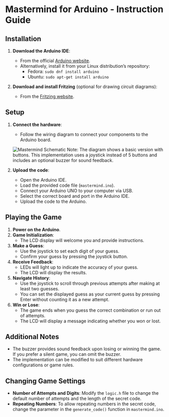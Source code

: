# Mastermind for Arduino - Instruction Guide

## Installation
1. **Download the Arduino IDE**:
   - From the official [Arduino website](https://www.arduino.cc/en/software).
   - Alternatively, install it from your Linux distribution’s repository:
     - Fedora: `sudo dnf install arduino`
     - Ubuntu: `sudo apt-get install arduino`

2. **Download and install Fritzing** (optional for drawing circuit diagrams):
   - From the [Fritzing website](http://fritzing.org/download/).

## Setup
1. **Connect the hardware**:
   - Follow the wiring diagram to connect your components to the Arduino board.
   
   ![Mastermind Schematic](schematic.png)
   Note: The diagram shows a basic version with buttons. This implementation uses a joystick instead of 5 buttons and includes an optional buzzer for sound feedback.

2. **Upload the code**:
   - Open the Arduino IDE.
   - Load the provided code file (`mastermind.ino`).
   - Connect your Arduino UNO to your computer via USB.
   - Select the correct board and port in the Arduino IDE.
   - Upload the code to the Arduino.

## Playing the Game
1. **Power on the Arduino**.
2. **Game Initialization**:
   - The LCD display will welcome you and provide instructions.
3. **Make a Guess**:
   - Use the joystick to set each digit of your guess.
   - Confirm your guess by pressing the joystick button.
4. **Receive Feedback**:
   - LEDs will light up to indicate the accuracy of your guess.
   - The LCD will display the results.
5. **Navigate History**:
   - Use the joystick to scroll through previous attempts after making at least two guesses.
   - You can set the displayed guess as your current guess by pressing Enter without counting it as a new attempt.
6. **Win or Lose**:
   - The game ends when you guess the correct combination or run out of attempts.
   - The LCD will display a message indicating whether you won or lost.

## Additional Notes
- The buzzer provides sound feedback upon losing or winning the game. If you prefer a silent game, you can omit the buzzer.
- The implementation can be modified to suit different hardware configurations or game rules.

## Changing Game Settings
- **Number of Attempts and Digits**: Modify the `logic.h` file to change the default number of attempts and the length of the secret code.
- **Repeating Numbers**: To allow repeating numbers in the secret code, change the parameter in the `generate_code()` function in `mastermind.ino`.
